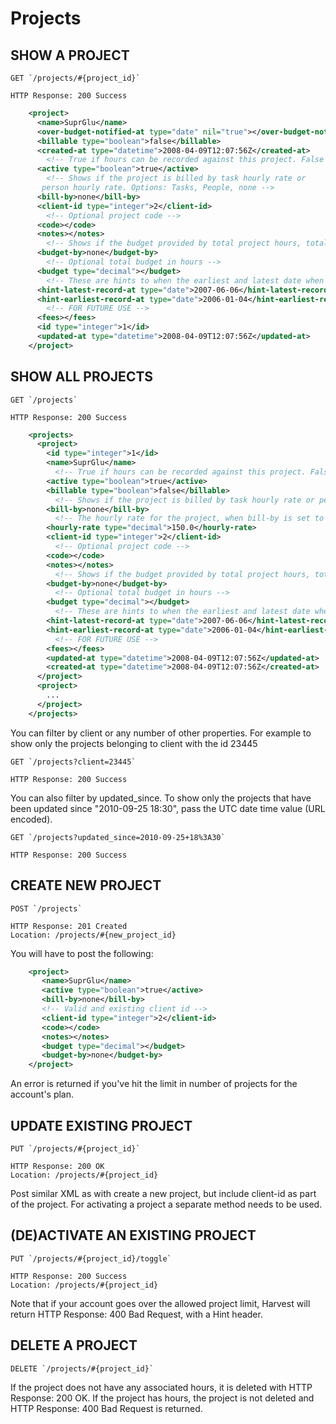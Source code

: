 # Projects

## SHOW A PROJECT

    GET `/projects/#{project_id}`

    HTTP Response: 200 Success

```xml
    <project>
      <name>SuprGlu</name>
      <over-budget-notified-at type="date" nil="true"></over-budget-notified-at>
      <billable type="boolean">false</billable>
      <created-at type="datetime">2008-04-09T12:07:56Z</created-at>
        <!-- True if hours can be recorded against this project. False if project is archived/inactive -->
      <active type="boolean">true</active>
        <!-- Shows if the project is billed by task hourly rate or
       person hourly rate. Options: Tasks, People, none -->
      <bill-by>none</bill-by>
      <client-id type="integer">2</client-id>
        <!-- Optional project code -->
      <code></code>
      <notes></notes>
        <!-- Shows if the budget provided by total project hours, total project cost, by tasks, by people or none provided. Options: project, project_cost, task, person, none -->
      <budget-by>none</budget-by>
        <!-- Optional total budget in hours -->
      <budget type="decimal"></budget>
        <!-- These are hints to when the earliest and latest date when a timesheet record or an expense was created for a project. Note that these fields are only updated once every 24 hours, they are usuful to constructing a full project timeline. -->
      <hint-latest-record-at type="date">2007-06-06</hint-latest-record-at>
      <hint-earliest-record-at type="date">2006-01-04</hint-earliest-record-at>
        <!-- FOR FUTURE USE -->
      <fees></fees>
      <id type="integer">1</id>
      <updated-at type="datetime">2008-04-09T12:07:56Z</updated-at>
    </project>
```

## SHOW ALL PROJECTS

    GET `/projects`

    HTTP Response: 200 Success

```xml
    <projects>
      <project>
        <id type="integer">1</id>
        <name>SuprGlu</name>
          <!-- True if hours can be recorded against this project. False if project is archived/inactive -->
        <active type="boolean">true</active>
        <billable type="boolean">false</billable>
          <!-- Shows if the project is billed by task hourly rate or person hourly rate. Options: Tasks, People, Project, none -->
        <bill-by>none</bill-by>
          <!-- The hourly rate for the project, when bill-by is set to "Project" -->
        <hourly-rate type="decimal">150.0</hourly-rate>
        <client-id type="integer">2</client-id>
          <!-- Optional project code -->
        <code></code>
        <notes></notes>
          <!-- Shows if the budget provided by total project hours, total project cost, by tasks, by people or none provided. Options: project, project_cost, task, person, none -->
        <budget-by>none</budget-by>
          <!-- Optional total budget in hours -->
        <budget type="decimal"></budget>
          <!-- These are hints to when the earliest and latest date when a timesheet record or an expense was created for a project. Note that these fields are only updated once every 24 hours, they are usuful to constructing a full project timeline. -->
        <hint-latest-record-at type="date">2007-06-06</hint-latest-record-at>
        <hint-earliest-record-at type="date">2006-01-04</hint-earliest-record-at>
          <!-- FOR FUTURE USE -->
        <fees></fees>
        <updated-at type="datetime">2008-04-09T12:07:56Z</updated-at>
        <created-at type="datetime">2008-04-09T12:07:56Z</created-at>
      </project>
      <project>
        ...
      </project>
    </projects>
```

You can filter by client or any number of other properties. For example to show only the projects belonging to client with the id 23445

    GET `/projects?client=23445`

    HTTP Response: 200 Success

You can also filter by updated_since. To show only the projects that have been updated since "2010-09-25 18:30", pass the UTC date time value (URL encoded).

    GET `/projects?updated_since=2010-09-25+18%3A30`

    HTTP Response: 200 Success

## CREATE NEW PROJECT

    POST `/projects`

    HTTP Response: 201 Created
    Location: /projects/#{new_project_id}

You will have to post the following:

```xml
    <project>
       <name>SuprGlu</name>
       <active type="boolean">true</active>
       <bill-by>none</bill-by>
       <!-- Valid and existing client id -->
       <client-id type="integer">2</client-id>
       <code></code>
       <notes></notes>
       <budget type="decimal"></budget>
       <budget-by>none</budget-by>
    </project>
```

An error is returned if you've hit the limit in number of projects for the account's plan.

## UPDATE EXISTING PROJECT

    PUT `/projects/#{project_id}`

    HTTP Response: 200 OK
    Location: /projects/#{project_id}

Post similar XML as with create a new project, but include client-id as part of the project. For activating a project a separate method needs to be used.

## (DE)ACTIVATE AN EXISTING PROJECT

    PUT `/projects/#{project_id}/toggle`

    HTTP Response: 200 Success
    Location: /projects/#{project_id}

Note that if your account goes over the allowed project limit, Harvest will return HTTP Response: 400 Bad Request, with a Hint header.

## DELETE A PROJECT

    DELETE `/projects/#{project_id}`

If the project does not have any associated hours, it is deleted with HTTP Response: 200 OK. If the project has hours, the project is not deleted and HTTP Response: 400 Bad Request is returned.